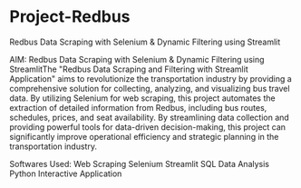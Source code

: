# Project-Redbus
Redbus Data Scraping with Selenium &amp; Dynamic Filtering using Streamlit

AIM:
    Redbus Data Scraping with Selenium & Dynamic Filtering using StreamlitThe "Redbus Data Scraping and Filtering with Streamlit Application" aims to revolutionize the transportation industry by providing a comprehensive solution for collecting, analyzing, and visualizing bus travel data. By utilizing Selenium for web scraping, this project automates the extraction of detailed information from Redbus, including bus routes, schedules, prices, and seat availability. By streamlining data collection and providing powerful tools for data-driven decision-making, this project can significantly improve operational efficiency and strategic planning in the transportation industry.

Softwares Used:
              Web Scraping
              Selenium
              Streamlit
              SQL
              Data Analysis
              Python
              Interactive Application


